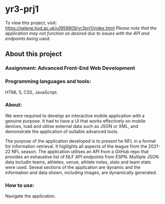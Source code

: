 # yr3-prj1

To view this project, visit: https://selene.hud.ac.uk/u1959809/yr3prj1/index.html
*Please note that the application may not function as desired due to issues with the API and endpoints being used.*

## About this project

### Assignment: Advanced Front-End Web Development

### Programming languages and tools: 
HTML 5, CSS, JavaScript.

### About:
We were required to develop an interactive mobile application with a genuine purpose. It had to have a UI that works effectively on mobile devices, load and utilise external data such as JSON or XML, and demonstrate the application of suitable advanced tools.

The purpose of the application developed is to present he NFL in a format for information retrieval. It higilights all aspects of the league from the 2021-22 NFL season. The application utilises an API from a GitHub repo that provides an exhaustive list of NLF API endpoints from ESPN. Multiple JSON data includin teams, athletes, venue, athlete notes, stats and team stats were used. Seveal sections of the application are dynamic and the information and data shown, including images, are dynamically generated.

### How to use: 
Navigate the application.
